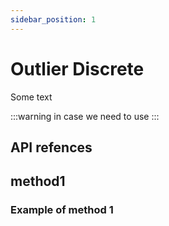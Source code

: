 ```yaml
---
sidebar_position: 1
---
```


# Outlier Discrete

Some text

:::warning
in case we need to use
:::

## API refences

## method1

### Example of method 1


```example of code
```

